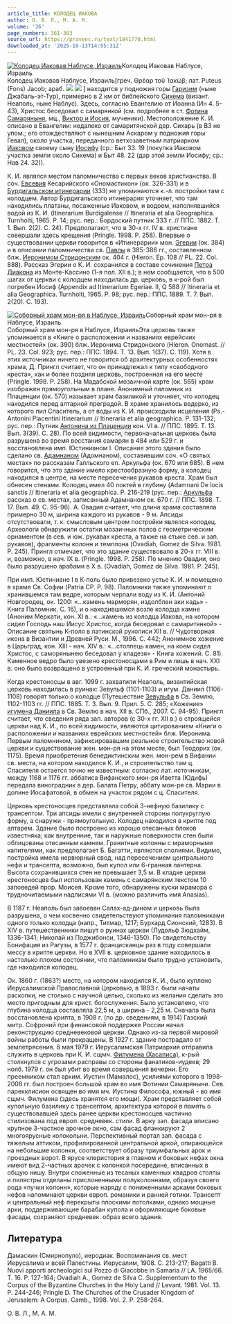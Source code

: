```yaml
---
article_title: КОЛОДЕЦ ИАКОВА
author: О. В. Л., М. А. М.
volume: '36'
page_numbers: 361-363
source_url: https://pravenc.ru/text/1841770.html
downloaded_at: '2025-10-13T14:55:31Z'
---
```


[![Колодец Иаковав Наблусе, Израиль](https://pravenc.ru/data/2015/03/18/1234039852/i200.jpg "Кликните для увеличения картинки")](https://pravenc.ru/data/2015/03/18/1234039852/i400.jpg)Колодец Иаковав Наблусе, Израиль  
Колодец Иаковав Наблусе, Израиль[греч. 
Θρέαρ τοῦ ᾿Ιακώβ; лат. Puteus (Fons) Jacob; араб. ![](<https://pravenc.ru/char/26272/Lxccxb4xa8xcd /image.png>) ![](<https://pravenc.ru/char/26272/ jxd7I/image.png>) ] находится у подножия горы [Гаризим](https://pravenc.ru/text/Гаризим.html) (ныне Джабаль-эт-Тур), примерно в 2 км от библейского [Сихема](https://pravenc.ru/text/Сихем.html) (визант. Неаполь, ныне Наблус). Здесь, согласно Евангелию от Иоанна (Ин 4. 5-43), Христос беседовал с самарянкой (см. подробнее в ст. [Фотина Самаряныня](<https://pravenc.ru/text/Фотина Самаряныня.html>), мц., [Виктор и Иосия](<https://pravenc.ru/text/Виктор и Иосия.html>), мученики). Местоположение К. И. описано в Евангелии: недалеко от самаритянской дер. Сихарь (в ВЗ не упом.; его отождествляют с нынешним Аскаром у подножия горы Гевал), около участка, переданного ветхозаветным патриархом [Иаковом](https://pravenc.ru/text/Иаков.html) своему сыну [Иосифу](https://pravenc.ru/text/Иосиф.html) (ср.: Быт 33. 19 (покупка Иаковом участка земли около Сихема) и Быт 48. 22 (дар этой земли Иосифу; ср.: Нав 24. 32)).

К. И. являлся местом паломничества с первых веков христианства. В соч. [Евсевия](https://pravenc.ru/text/Евсевий.html) Кесарийского «Ономастикон» (ок. 326-331) и в [Бурдигальском итинерарии](<https://pravenc.ru/text/Бурдигальском итинерарии.html>) (333) не упоминаются к.-л. постройки там с колодцем. Автор Бурдигальского итинерария уточняет, что там находились платаны, посаженные Иаковом, и водоем, наполнявшийся водой из К. И. (Itinerarium Burdigalense // Itineraria et alia Geographica. Turnholti, 1965. P. 14; рус. пер.: Бордоский путник 333 г. // ППС. 1882. Т. 1. Вып. 2(2). С. 24). Предполагают, что в 30-х гг. IV в. христиане совершали здесь крещения (Pringle. 1998. Р. 258). Впервые о существовании церкви говорится в «Итинерарии» мон. [Эгерии](https://pravenc.ru/text/Эгерии.html) (ок. 384) и в описании паломничества св. [Павлы](https://pravenc.ru/text/Павлы.html) в 385-386 гг., составленном блж. [Иеронимом Стридонским](<https://pravenc.ru/text/Иероним Стридонский.html>) ок. 404 г. (Hieron. Ep. 108 // PL. 22. Col. 888). Рассказ Эгерии о К. И. сохранился в составе сочинения [Петра Диакона](<https://pravenc.ru/text/Петра Диакона.html>) из Монте-Кассино (1-я пол. XII в.); в нем сообщается, что в 500 шагах от церкви с колодцем находилась др. церковь, в к-рой был погребен Иосиф (Appendix ad Itinerarium Egeriae. II, Q 588 // Itineraria et alia Geographica. Turnholti, 1965. P. 98; рус. пер.: ППС. 1889. Т. 7. Вып. 2(20). С. 193).

[![Соборный храм мон-ря в Наблусе, Израиль](https://pravenc.ru/data/2015/03/18/1234040406/i200.jpg "Кликните для увеличения картинки")](https://pravenc.ru/data/2015/03/18/1234040406/i400.jpg)Соборный храм мон-ря в Наблусе, Израиль  
Соборный храм мон-ря в Наблусе, ИзраильЭта церковь также упоминается в «Книге о расположении и названиях еврейских местностей» (ок. 390) блж. Иеронима Стридонского (Hieron. Onomast. // PL. 23. Col. 923; рус. пер.: ППС. 1894. Т. 13. Вып. 1(37). С. 119). Хотя в этих источниках ничего не говорится об архитектурных особенностях храма, Д. Прингл считает, что он принадлежал к типу «свободного креста», как и более поздняя церковь, построенная на его месте (Pringle. 1998. Р. 258). На Мадабской мозаичной карте (ок. 565) храм изображен прямоугольным в плане. Анонимный паломник из Плаценции (ок. 570) называет храм базиликой и уточняет, что колодец находился перед алтарной преградой. В храме хранилось ведерко, из которого пил Спаситель, а от воды из К. И. происходили исцеления (Ps.-Antonini Placentini Itinerarium // Itineraria et alia geographica. P. 131-132; рус. пер.: Путник [Антонина из Плаценции](<https://pravenc.ru/text/Антонина из Плаценции.html>) кон. VI в. // ППС. 1895. Т. 13. Вып. 3(39). С. 28). По всей видимости, первоначальная церковь была разрушена во время восстания самарян в 484 или 529 г. и восстановлена имп. Юстинианом I. Описание этого здания было сделано св. [Адамнаном](https://pravenc.ru/text/АДАМНАН.html) (Адомнаном), составившим соч. «О святых местах» по рассказам Галльского еп. Аркульфа (ок. 670 или 685). В нем говорится, что это здание имело крестообразную форму, а колодец находился в центре, на месте пересечения рукавов креста. Храм был обнесен стенами. Колодец имел 40 локтей в глубину (Adamnani De locis sanctis // Itineraria et alia geographica. P. 216-219 (рус. пер.: [Аркульфа](https://pravenc.ru/text/Аркульфа.html) рассказ о св. местах, записанный Адамнаном ок. 670 г. // ППС. 1898. Т. 17. Вып. 49. С. 95-96). А. Овадия считает, что длина храма составляла примерно 30 м, ширина каждого из рукавов - 9 м. Апсиды отсутствовали, т. к. смысловым центром постройки являлся колодец. Археологи обнаружили остатки мозаичных полов с геометрическим орнаментом (в сев. и юж. рукавах креста, а также на стыке сев. и зап. рукавов), фрагменты колонн и темплона (Ovadiah, Gomez de Silva. 1981. P. 245). Прингл отмечает, что это здание существовало в 20-х гг. VIII в. и, возможно, в нач. IX в. (Pringle. 1998. Р. 258). По мнению Овадии, оно было разрушено арабами в Х в. (Ovadiah, Gomez de Silva. 1981. P. 245).

При имп. Юстиниане I в К-поль было привезено устье К. И. и помещено в храме Св. Софии (Patria CP. P. 98). Паломники также упоминают о хранившемся там ведре, которым черпали воду из К. И. (Антоний Новгородец, ок. 1200: «...камень марморян, издолблен аки кадь» - Книга Паломник. С. 16), и о находившемся возле колодца камне (Аноним Меркати, кон. XI в.: «...камень из колодца Иакова, на котором сидел Господь наш Иисус Христос, когда беседовал с самаритянкой» - Описание святынь К-поля в латинской рукописи XII в. // Чудотворная икона в Византии и Древней Руси. М., 1996. С. 442; Анонимное хожение в Царьград, кон. XIII - нач. XIV в.: «...столпець камен, на коем сидел Христос, с саморянынею беседовал у кладезя» - Книга хожений. С. 81). Каменное ведро было увезено крестоносцами в Рим и лишь в нач. XXI в. оно было возвращено в устроенный при К. И. греческий монастырь.

Когда крестоносцы в авг. 1099 г. захватили Неаполь, византийская церковь находилась в руинах: Зевульф (1101-1103) и игум. Даниил (1106-1108) говорят только о колодце (Путешествие [Зевульфа](https://pravenc.ru/text/Зевульфа.html) в Св. Землю, 1102-1103 гг. // ППС. 1885. Т. 3. Вып. 9. Прил. 5. С. 285; «Хожение» [игумена Даниила](<https://pravenc.ru/text/игумена Даниила.html>) в Св. Землю в нач. XII в. СПб., 2007. С. 94-95). Прингл считает, что сведения ряда зап. авторов (с 30-х гг. XII в.) о строящейся церкви над К. И., по всей видимости, являются цитированием «Книги о расположении и названиях еврейских местностей» блж. Иеронима. Первым паломником, зафиксировавшим реальное строительство новой церкви и существование жен. мон-ря на этом месте, был Теодорих (ок. 1175). Время приобретения бенедиктинским жен. мон-рем в Вифании св. места, на котором находился К. И., и строительство там ц. Спасителя остается точно не известным: согласно лат. источникам, между 1168 и 1176 гг. аббатиса Вифанского мон-ря Иветта (Юдифь) передала виноградник в дер. Балата Петру, аббату мон-ря св. Марии в долине Иосафатовой, в обмен на участок рядом с ц. Спасителя.

Церковь крестоносцев представляла собой 3-нефную базилику с трансептом. Три апсиды имели с внутренней стороны полукруглую форму, а снаружи - прямоугольную. Колодец находился в крипте под алтарем. Здание было построено из хорошо отесанных блоков известняка; как внутренние, так и наружные поверхности стен были облицованы отесанным камнем. Гранитные колонны с мраморными капителями, как предполагает Б. Багатти, являются сполиями. Видимо, постройка имела нервюрный свод, над пересечением центрального нефа и трансепта, возможно, был купол или 6-гранная лантерна. Высота сохранившихся стен не превышает 3,5 м. В кладке церкви крестоносцев был использован камень с самарянским текстом 10 заповедей прор. Моисея. Кроме того, обнаружены куски мрамора с трудночитаемыми надписями VI в. (можно различить имя Anasias).

В 1187 г. Неаполь был завоеван Салах-ад-дином и церковь была разрушена, о чем косвенно свидетельствуют упоминания паломниками одного только колодца (напр., Титмар, 1217; Бурхард Сионский, 1283). В XIV в. путешественники пишут о руинах церкви (Лудольф Зюдхайм, 1336-1341; Николай из Поджибонси, 1346-1350). По свидетельству Бонифация из Рагузы, в 1577 г. францисканцы раз в году совершали мессу в крипте церкви. Но в XVII в. церковное здание находилось в настолько плохом состоянии, что паломникам было трудно установить, где находился колодец.

Ок. 1860 г. (1863?) место, на котором находился К. И., было куплено Иерусалимской Православной Церковью, в 1893 г. были начаты раскопки, не столько с научной целью, сколько из желания сделать это место пригодным для христ. богослужения. Было установлено, что глубина колодца составляла 22,5 м, а ширина - 2,25 м. Сначала была восстановлена крипта, в 1908 г. (по др. сведениям, в 1914) Газский митр. Софроний при финансовой поддержке России начал реконструкцию средневековой церкви. Однако из-за первой мировой войны работы были прекращены. В 1927 г. здание пострадало от землетрясения. 8 мая 1979 г. Иерусалимская Патриархия отправила служить в церковь при К. И. сщмч. [Филумена (Хасаписа)](<https://pravenc.ru/text/Филумена (Хасаписа).html>), к-рый столкнулся с угрозами расправы со стороны фанатиков-иудеев; 29 нояб. 1979 г. он был убит во время совершения вечерни. Его преемником стал архим. Иустин (Мамалос), усилиями которого в 1998-2008 гг. был построен большой храм во имя Фотинии Самаряныни. Сев. парекклисион освящен во имя мч. Иустина Философа, южный - во имя сщмч. Филумена (здесь хранятся его мощи). Храм представляет собой купольную базилику с трансептом, архитектура которой в память о существовавшей здесь ранее церкви крестоносцев частично стилизована под европ. средневек. стили. В арку зап. фасада вписано крупное 3-частное арочное окно, сам фасад фланкируют 2 многоярусные колокольни. Перспективный портал зап. фасада с тяжелым аттиком, профилированной центральной аркой, опирающейся на небольшие колонки, соответствует образу триумфальных арок и проездных ворот. В ярусе клеристория в главном и боковых нефах окна имеют вид 2-частных арочек с колонкой посередине, вписанных в общую нишу. Внутри сложенные из тесаных каменных квадров столпы и пилястры отделаны прислоненными полуколоннами, образуя своего рода «пучки колонн», которые наряду с пониженными арками боковых нефов напоминают церкви европ. романики и ранней готики. Трансепт и центральный неф перекрыты плоскими потолками, однако мощные арки, поддерживающие барабан купола и оформляющие боковые фасады, сохраняют средневек. образ всего здания.

## Литература

Дамаскин (Смирнопуло), иеродиак. Воспоминания св. мест Иерусалима и всей Палестины. Иерусалим, 1908. C. 213-217; Bagatti B. Nuovi apporti archeologici sul Pozzo di Giacobbe in Samaria // LA. 1965/66. T. 16. P. 127-164; Ovadiah A., Gomez de Silva C. Supplementum to the Corpus of the Byzantine Churches in the Holy Land // Levant. 1981. Vol. 13. P. 244-246; Pringle D. The Churches of the Crusader Kingdom of Jerusalem: A Corpus. Camb., 1998. Vol. 2. P. 258-264.

О. В. Л., М. А. М.
